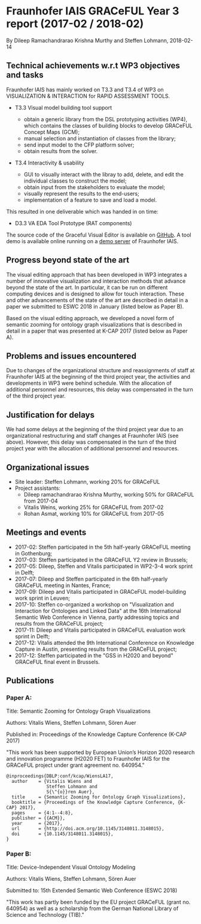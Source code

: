# Fraunhofer IAIS GRACeFUL Year 3 report (2017-02 / 2018-02)

By Dileep Ramachandrarao Krishna Murthy and Steffen Lohmann, 2018-02-14


## Technical achievements w.r.t WP3 objectives and tasks

Fraunhofer IAIS has mainly worked on T3.3 and T3.4 of WP3 on VISUALIZATION & INTERACTION for RAPID ASSESSMENT TOOLS.

* T3.3 Visual model building tool support 
  * obtain a generic library from the DSL prototyping activities (WP4), which contains the classes of building blocks to develop GRACeFUL Concept Maps (GCM);
  * manual selection and instantiation of classes from the library; 
  * send input model to the CFP platform solver;
  * obtain results from the solver.

* T3.4 Interactivity & usability
  * GUI to visually interact with the libray to add, delete, and edit the individual classes to construct the model;
  * obtain input from the stakeholders to evaluate the model;
  * visually represent the results to the end-users;
  * implementation of a feature to save and load a model.

This resulted in one deliverable which was handed in on time:
* D3.3 VA EDA Tool Prototype (RAT components)

The source code of the Graceful Visual Editor is available on [GitHub](https://github.com/GRACeFUL-project/GRACeFULEditor/). 
A tool demo is available online running on a [demo server](http://vocol.iais.fraunhofer.de/graceful-rat/static/index.html) of Fraunhofer IAIS.

## Progress beyond state of the art

The visual editing approach that has been developed in WP3 integrates a number of innovative visualization and interaction methods that advance beyond the state of the art. In particular, it can be run on different computing devices and is designed to allow for touch interaction. These and other advancements of the state of the art are described in detail in a paper we submitted to ESWC 2018 in January (listed below as Paper B). 

Based on the visual editing approach, we developed a novel form of semantic zooming for ontology graph visualizations that is described in detail in a paper that was presented at K-CAP 2017 (listed below as Paper A).

## Problems and issues encountered

Due to changes of the organizational structure and reassignments of staff at Fraunhofer IAIS at the beginning of the third project year, the activities and developments in WP3 were behind schedule. With the allocation of additional personnel and resources, this delay was compensated in the turn of the third project year.

## Justification for delays

We had some delays at the beginning of the third project year due to an organizational restructuring and staff changes at Fraunhofer IAIS (see above). However, this delay was compensated in the turn of the third project year with the allocation of additional personnel and resources.

## Organizational issues

* Site leader: Steffen Lohmann, working 20% for GRACeFUL
* Project assistants: 
  * Dileep ramachandrarao Krishna Murthy, working 50% for GRACeFUL from 2017-04
  * Vitalis Weins, working 25% for GRACeFUL from 2017-02
  * Rohan Asmat, working 10% for GRACeFUL from 2017-05

## Meetings and events

* 2017-02: Steffen participated in the 5th half-yearly GRACeFUL meeting in Gothenburg;
* 2017-03: Steffen participated in the GRACeFUL Y2 review in Brussels;
* 2017-05: Dileep, Steffen and Vitalis participated in WP2-3-4 work sprint in Delft;
* 2017-07: Dileep and Steffen participated in the 6th half-yearly GRACeFUL meeting in Nantes, France;
* 2017-09: Dileep and Vitalis participated in GRACeFUL model-building work sprint in Leuven;
* 2017-10: Steffen co-organized a workshop on "Visualization and Interaction for Ontologies and Linked Data" at the 16th International Semantic Web Conference in Vienna, partly addressing topics and results from the GRACeFUL project;
* 2017-11: Dileep and Vitalis participated in GRACeFUL evaluation work sprint in Delft;
* 2017-12: Vitalis attended the 9th International Conference on Knowledge Capture in Austin, presenting results from the GRACeFUL project; 
* 2017-12: Steffen participated in the "GSS in H2020 and beyond" GRACeFUL final event in Brussels.

## Publications

### Paper A:

Title: Semantic Zooming for Ontology Graph Visualizations

Authors: Vitalis Wiens, Steffen Lohmann, Sören Auer

Published in: Proceedings of the Knowledge Capture Conference (K-CAP 2017)

"This work has been supported by European Union’s Horizon 2020 research and innovation programme (H2020 FET) to Fraunhofer IAIS for the GRACeFUL project under grant agreement no. 640954."

```
@inproceedings{DBLP:conf/kcap/WiensLA17,
  author    = {Vitalis Wiens and
               Steffen Lohmann and
               S{\"{o}}ren Auer},
  title     = {Semantic Zooming for Ontology Graph Visualizations},
  booktitle = {Proceedings of the Knowledge Capture Conference, {K-CAP} 2017},
  pages     = {4:1--4:8},
  publisher = {{ACM}},
  year      = {2017},
  url       = {http://doi.acm.org/10.1145/3148011.3148015},
  doi       = {10.1145/3148011.3148015},
}
```

### Paper B:

Title: Device-Independent Visual Ontology Modeling

Authors: Vitalis Wiens, Steffen Lohmann, Sören Auer

Submitted to: 15th Extended Semantic Web Conference (ESWC 2018)

"This work has partly been funded by the EU project GRACeFUL (grant no. 640954) as well as a scholarship from the German National Library of Science and Technology (TIB)."
